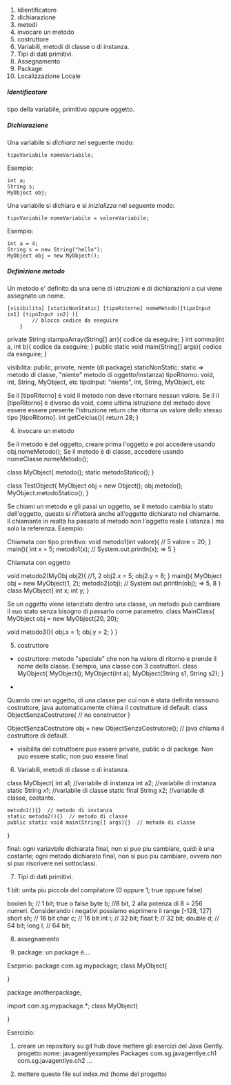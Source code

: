 1. Idientificatore
2. dichiarazione
3. metodi 
4. invocare un metodo
5. costruttore
6. Variabili, metodi di classe o di instanza. 
7. Tipi di dati primitivi.
8. Assegnamento 
9. Package
10. Localizzazione Locale

##### Identificatore 
tipo della variabile, primitivo oppure oggetto.

##### Dichiarazione
Una variabile si  _dichiara_  nel seguente modo:
 
`tipoVariabile nomeVariabile;`

Esempio: 

```
int a;   
String s;  
MyObject obj;
```
Una variabile si dichiara e si  _inizializza_  nel seguente modo:
 
`tipoVariabile nomeVariabile = valoreVariabile;`

Esempio:

```
int a = 4;   
String s = new String("hello");  
MyObject obj = new MyObject();

```
##### Definizione metodo  

Un metodo e' definito da una serie di istruzioni e di dichiarazioni a cui viene assegnato un nome.	

```
[visibilita] [staticNonStatic] [tipoRitorno] nomeMetodo([tipoInput in1] [tipoInput in2] ){
		// blocco codice da eseguire
	}
```

private String stampaArray(String[] arr){ codice da eseguire; }
int somma(int a, int b){ codice da eseguire; }
public static void main(String[] args){ codice da eseguire; }

visibilita: public, private, niente (di package)
staticNonStatic: static => metodo di classe, "niente" metodo di oggetto/instanza)
tipoRitorno: void, int, String, MyObject, etc
tipoInput: "niente", int, String, MyObject, etc

Se il [tipoRitorno] è void il metodo non deve ritornare nessun valore. 
Se il il [tipoRitorno] è diverso da void, come ultima istruzione del metodo deve essere essere presente l'istruzione return che ritorna un valore dello stesso tipo [tipoRitorno].
int getCelcius(){
  return 28;
}		

4) invocare un metodo

Se il metodo è del oggetto, creare prima l'oggetto e poi accedere usando obj.nomeMetodo();
Se il metodo è di classe, accedere usando nomeClasse.nomeMetodo();

class MyObject{
	metodo();
	static metodoStatico();
}

class TestObject{
	MyObject obj = new Object();
	obj.metodo();
	MyObject.metodoStatico();
}

Se chiami un metodo e gli passi un oggetto, se il metodo cambia lo stato dell'oggetto, questo si rifletterà anche all'oggetto dichiarato nel chiamante.
Il chiamante in realtà ha passato al metodo non l'oggetto reale ( istanza ) ma solo la referenza.
Esempio:

Chiamata con tipo primitivo:
void metodo1(int valore){ // 5
	valore = 20;
}
main(){
	int x = 5;
	metodo1(x);
	// System.out.println(x); => 5
}

Chiamata con oggetto

void metodo2(MyObj obj2){  //1, 2 
	obj2.x = 5;
	obj2.y = 8;
}
main(){
	MyObject obj = new MyObject(1, 2);
	metodo2(obj);
	// System.out.println(obj); => 5, 8
}
class MyObject{
	int x;
	int y;
}

Se un oggetto viene istanziato dentro una classe, un metodo può cambiare il suo stato senza bisogno di passarlo come parametro. 
class MainClass{
MyObject obj = new MyObject(20, 20);

void metodo3(){
obj.x = 1;
obj.y = 2;
}
}

5) costruttore
* costruttore:  metodo "speciale" che non ha valore di ritorno e prende il nome della classe.
Esempio, una classe con 3 costruttori. 
class MyObject{
	MyObject();
	MyObject(int a);
	MyObject(String s1, String s2);
}

*
Quando crei un oggetto, di una classe per cui non è stata definita nessuno costruttore, java automaticamente chima il costrutture id default.
class ObjectSenzaCostrutore{
	// no constructor
}

ObjectSenzaCostrutore obj = new ObjectSenzaCostrutore(); // java chiama il costruttore di default.

* visibilita del cotruttoere puo essere private, public o di package. 
Non puo essere static; non puo essere final


6) Variabili, metodi di classe o di instanza. 

class MyObject{
	int a1;   //variabile di instanza
	int a2;   //variabile di instanza
	static String x1;    //variabile di classe
	static final String x2;     //variabile di classe, costante.

	metodo1(){}  // metodo di instanza
	static metodo2(){}  // metodo di classe 
	public static void main(String[] args){}  // metodo di classe 
}

final: ogni variavbile dichiarata final, non si puo piu cambiare, quidi è una costante; 
ogni metodo dichiarato final, non si puo piu cambiare, ovvero non si puo riscrivere nei sottoclassi.


7) Tipi di dati primitivi.

1 bit: unita piu piccola del compilatore (0 oppure 1; true oppure false)

boolen b; // 1 bit; true o false
byte b; //8 bit, 2 alla potenza di 8 = 256 numeri. Considerando i negativi possiamo esprimere il range [-128, 127]
short sh; // 16 bit
char c; // 16 bit
int i; // 32 bit;
float f; // 32 bit;
double d; // 64 bit;
long l; // 64 bit;


8) assegnamento

9) package: un package è....

Esepmio:
package com.sg.mypackage;
class MyObject{

}



package anotherpackage;

import com.sg.mypackage.*;
class MyObject{

}




Esercizio:

1)  creare un repository su git hub dove mettere gli esercizi del Java Gently.
progetto nome: javagentlyexamples
Packages
com.sg.javagentlye.ch1
com.sg.javagentlye.ch2
...

2) mettere questo file sul index.md (home del progetto)







